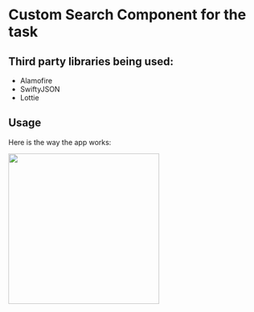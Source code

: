 # Custom Search Component for the task

## Third party libraries being used:
* Alamofire
* SwiftyJSON
* Lottie

## Usage

Here is the way the app works:

<img src="Images/Search GIF.gif" width= 300>
